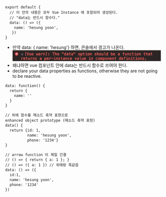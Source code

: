 ```
export default {
  // 이 안의 내용은 모두 Vue Instance 에 포함되어 생성된다.
  // "data는 반드시 함수다."
  data: () => ({
    name: 'hesung yoon',
   })
}
```
-   만약 data: { name: 'hesung'} 하면, 콘솔에서 경고가 나온다.
![vue warn](img/1.png)
- 왜냐하면 vue 컴포넌트 안에 data는 반드시 함수로 쓰여야 한다.
- declare your data properties as functions, otherwise they are not going to be reactive.
```
data: function() {
  return {
    name: ''
  }
}
```
```
// 위에 함수를 메소드 축약 표현으로
enhanced object prototype (메소드 축약 표현)
data() {
  return {id: 1,
          name: 'hesung yoon',
          phone: '1234'}
}
```
```
// arrow function 이 제일 간결
// () => { return { a: 1 }; }
// () => ({ a: 1 }) // 위에랑 똑같음
data: () => ({
  id:1,
  name: 'hesung yoon',
  phone: '1234'
})
```
